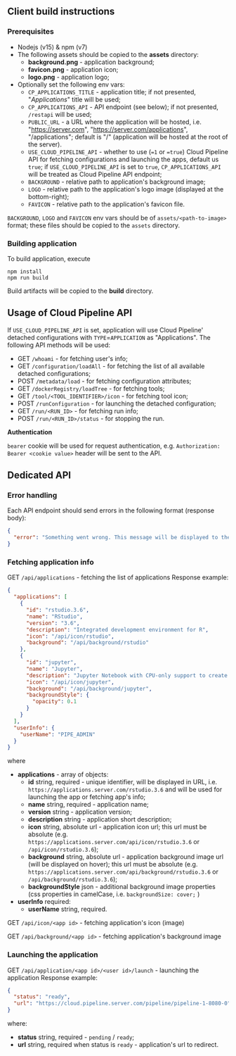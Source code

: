 ## Client build instructions
### Prerequisites
* Nodejs (v15) & npm (v7)
* The following assets should be copied to the **assets** directory:
  * **background.png** - application background;
  * **favicon.png** - application icon;
  * **logo.png** - application logo;
* Optionally set the following env vars:
  * `CP_APPLICATIONS_TITLE` - application title; if not presented, "*Applications*" title will be used;
  * `CP_APPLICATIONS_API` - API endpoint (see below); if not presented, `/restapi` will be used;
  * `PUBLIC_URL` - a URL where the application will be hosted, i.e. "https://server.com", "https://server.com/applications", "/applications"; default is "/" (application will be hosted at the root of the server).
  * `USE_CLOUD_PIPELINE_API` - whether to use (`=1` or `=true`) Cloud Pipeline API for fetching configurations and launching the apps, default us `true`; if `USE_CLOUD_PIPELINE_API` is set to `true`, `CP_APPLICATIONS_API` will be treated as Cloud Pipeline API endpoint;
  * `BACKGROUND` - relative path to application's background image;
  * `LOGO` - relative path to the application's logo image (displayed at the bottom-right);
  * `FAVICON` - relative path to the application's favicon file.

`BACKGROUND`, `LOGO` and `FAVICON` env vars should be of `assets/<path-to-image>` format;
these files should be copied to the `assets` directory.
  
### Building application
To build application, execute
```shell script
npm install
npm run build
```

Build artifacts will be copied to the **build** directory.

## Usage of Cloud Pipeline API
If `USE_CLOUD_PIPELINE_API` is set, application will use Cloud Pipeline' detached configurations with `TYPE`=`APPLICATION` as "Applications". The following API methods will be used:
* GET `/whoami` - for fetching user's info;
* GET `/configuration/loadAll` - for fetching the list of all available detached configurations;
* POST `/metadata/load` - for fetching configuration attributes;
* GET `/dockerRegistry/loadTree` - for fetching tools;
* GET `/tool/<TOOL_IDENTIFIER>/icon` - for fetching tool icon;
* POST `/runConfiguration` - for launching the detached configuration;
* GET `/run/<RUN_ID>` - for fetching run info;
* POST `/run/<RUN_ID>/status` - for stopping the run.

**Authentication**

`bearer` cookie will be used for request authentication, e.g. `Authorization: Bearer <cookie value>` header will be sent to the API.


## Dedicated API
### Error handling
Each API endpoint should send errors in the following format (response body):
```json
{
  "error": "Something went wrong. This message will be displayed to the user"
}
```
### Fetching application info
GET `/api/applications` - fetching the list of applications
Response example:
```json
{
  "applications": [
    {
      "id": "rstudio.3.6",
      "name": "RStudio",
      "version": "3.6",
      "description": "Integrated development environment for R",
      "icon": "/api/icon/rstudio",
      "background": "/api/background/rstudio"
    },
    {
      "id": "jupyter",
      "name": "Jupyter",
      "description": "Jupyter Notebook with CPU-only support to create documents that contain live code, equations, visualizations and narrative text",
      "icon": "/api/icon/jupyter",
      "background": "/api/background/jupyter",
      "backgroundStyle": {
        "opacity": 0.1
      }
    }
  ],
  "userInfo": {
    "userName": "PIPE_ADMIN"
  }
}
```
where
* **applications** - array of objects:
  * **id** string, required - unique identifier, will be displayed in URL, i.e. `https://applications.server.com/rstudio.3.6` and will be used for launching the app or fetching app's info;
  * **name** string, required - application name;
  * **version** string - application version;
  * **description** string - application short description;
  * **icon** string, absolute url - application icon url; this url must be absolute (e.g. `https://applications.server.com/api/icon/rstudio.3.6` or `/api/icon/rstudio.3.6`);
  * **background** string, absolute url - application background image url (will be displayed on hover); this url must be absolute (e.g. `https://applications.server.com/api/background/rstudio.3.6` or `/api/background/rstudio.3.6`);
  * **backgroundStyle** json - additional background image properties (css properties in camelCase, i.e. `backgroundSize: cover;` )
* **userInfo** required:
  * **userName** string, required.

GET `/api/icon/<app id>` - fetching application's icon (image)

GET `/api/background/<app id>` - fetching application's background image

### Launching the application
GET `/api/application/<app id>/<user id>/launch`  - launching the application
Response example:
```json
{
  "status": "ready",
  "url": "https://cloud.pipeline.server.com/pipeline/pipeline-1-8080-0"
}
```
where:
* **status** string, required - `pending` / `ready`;
* **url** string, required when status is `ready` - application's url to redirect.
